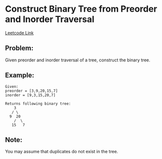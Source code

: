 # Construct Binary Tree from Preorder and Inorder Traversal

[Leetcode Link](https://leetcode.com/problems/construct-binary-tree-from-preorder-and-inorder-traversal/)

## Problem:

Given preorder and inorder traversal of a tree, construct the binary tree.

## Example:

```
Given:
preorder = [3,9,20,15,7]
inorder = [9,3,15,20,7]

Returns following binary tree:
    3
   / \
  9  20
    /  \
   15   7
```

## Note:

You may assume that duplicates do not exist in the tree.
